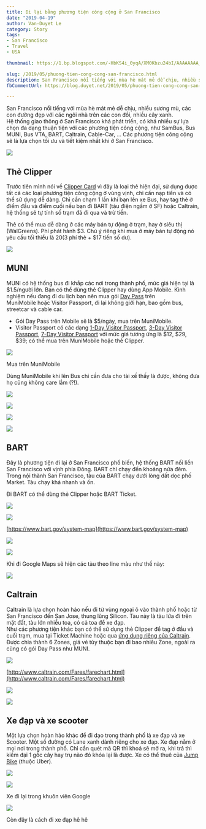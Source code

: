 ```yaml
---
title: Đi lại bằng phương tiện công cộng ở San Francisco
date: "2019-04-19"
author: Van-Duyet Le
category: Story
tags:
- San Francisco
- Travel
- USA

thumbnail: https://1.bp.blogspot.com/-HbKS4i_0yqA/XM0Kbzu24bI/AAAAAAAA_hQ/84Pq1m-TK3QRHfv5GAFijK87OniCXDrnwCK4BGAYYCw/s1600/1969-12-31%2B04.00.00%2B27.jpg

slug: /2019/05/phuong-tien-cong-cong-san-francisco.html
description: San Francisco nổi tiếng với mùa hè mát mẻ dễ chịu, nhiều sương mù, các con đường đẹp với các ngôi nhà trên các con đồi, nhiều cây xanh. Hệ thống giao thông ở San Francisco khá phát triển, có khá nhiều sự lựa chọn đa dạng thuận tiện với các phương tiện công cộng, như SamBus, Bus MUNI, Bus VTA, BART, Caltrain, Cable-Car, ... Các phương tiện công cộng sẽ là lựa chọn tối ưu và tiết kiệm nhất khi ở San Francisco.
fbCommentUrl: https://blog.duyet.net/2019/05/phuong-tien-cong-cong-san-francisco.html

---
```


San Francisco nổi tiếng với mùa hè mát mẻ dễ chịu, nhiều sương mù, các con đường đẹp với các ngôi nhà trên các con đồi, nhiều cây xanh.  
Hệ thống giao thông ở San Francisco khá phát triển, có khá nhiều sự lựa chọn đa dạng thuận tiện với các phương tiện công cộng, như SamBus, Bus MUNI, Bus VTA, BART, Caltrain, Cable-Car, ... Các phương tiện công cộng sẽ là lựa chọn tối ưu và tiết kiệm nhất khi ở San Francisco.  
  

[![](https://1.bp.blogspot.com/-HbKS4i_0yqA/XM0Kbzu24bI/AAAAAAAA_hQ/84Pq1m-TK3QRHfv5GAFijK87OniCXDrnwCK4BGAYYCw/s1600/1969-12-31%2B04.00.00%2B27.jpg)](https://1.bp.blogspot.com/-HbKS4i_0yqA/XM0Kbzu24bI/AAAAAAAA_hQ/84Pq1m-TK3QRHfv5GAFijK87OniCXDrnwCK4BGAYYCw/s1600/1969-12-31%2B04.00.00%2B27.jpg)

  

## Thẻ Clipper


Trước tiên mình nói về [Clipper Card](https://www.clippercard.com/ClipperWeb/index.do) vì đây là loại thẻ hiện đại, sử dụng được tất cả các loại phương tiện công cộng ở vùng vịnh, chỉ cần nạp tiền và có thể sử dụng dễ dàng. Chỉ cần chạm 1 lần khi bạn lên xe Bus, hay tag thẻ ở điểm đầu và điểm cuối nếu bạn đi BART (tàu điện ngầm ở SF) hoặc Caltrain, hệ thống sẽ tự tính số trạm đã đi qua và trừ tiền.

Thẻ có thể mua dễ dàng ở các máy bán tự động ở trạm, hay ở siêu thị (WalGreens). Phí phát hành $3. Chú ý riêng khi mua ở máy bán tự động nó yêu cầu tối thiểu là $20 ($3 phí thẻ + $17 tiền số dư).  
  

[![](https://1.bp.blogspot.com/-v4s4MPAQ9G8/XM0bGg73fPI/AAAAAAAA_3I/K4G31vT90iwhxHKSMwotdEK79g7FgUnLgCK4BGAYYCw/s400/IMG_20190504_113240_090.jpg)](https://1.bp.blogspot.com/-v4s4MPAQ9G8/XM0bGg73fPI/AAAAAAAA_3I/K4G31vT90iwhxHKSMwotdEK79g7FgUnLgCK4BGAYYCw/s1600/IMG_20190504_113240_090.jpg)

## MUNI


MUNI có hệ thống bus đi khắp các nơi trong thành phố, mức giá hiện tại là $1.5/người lớn. Bạn có thể dùng thẻ Clipper hay dùng App Mobile. Kinh nghiệm nếu đang đi du lịch bạn nên mua gói [Day Pass](https://www.sfmta.com/fares/day-pass) trên MuniMobile hoặc Visitor Passport, đi lại không giới hạn, bao gồm bus, streetcar và cable car.  
  

*   Gói Day Pass trên Mobile sẽ là $5/ngày, mua trên MuniMobile.
*   Visitor Passport có các dạng [1-Day Visitor Passport](https://www.sfmta.com/fares/1-day-visitor-passport), [3-Day Visitor Passport](https://www.sfmta.com/fares/3-day-visitor-passport), [7-Day Visitor Passport](https://www.sfmta.com/fares/7-day-visitor-passport) với mức giá tương ứng là $12, $29, $39; có thể mua trên MuniMobile hoặc thẻ Clipper.

[![](https://2.bp.blogspot.com/-KcXokd5XK9w/XM0VZsqcb_I/AAAAAAAA_mI/LYwXvkaRY2EfCn9KgYTXI-ui6QNsFbkbwCLcBGAs/s640/Screenshot_20190407-104651.png)](https://2.bp.blogspot.com/-KcXokd5XK9w/XM0VZsqcb_I/AAAAAAAA_mI/LYwXvkaRY2EfCn9KgYTXI-ui6QNsFbkbwCLcBGAs/s1600/Screenshot_20190407-104651.png)

Mua trên MuniMobile

  
Dùng MuniMobile khi lên Bus chỉ cần đưa cho tài xế thấy là được, không đưa họ cũng không care lắm (?!).

  

[![](https://1.bp.blogspot.com/-Y65i3ybE_bI/XM0Sslbo-aI/AAAAAAAA_iA/CMIYennWasg0z2ZXDbBMlfdQmHbNrcquwCLcBGAs/s1600/1969-12-31%2B04.00.00%2B16.jpg)](https://1.bp.blogspot.com/-Y65i3ybE_bI/XM0Sslbo-aI/AAAAAAAA_iA/CMIYennWasg0z2ZXDbBMlfdQmHbNrcquwCLcBGAs/s1600/1969-12-31%2B04.00.00%2B16.jpg)

  

[![](https://4.bp.blogspot.com/-pVIeE5cHOa8/XM0Ssk_FSGI/AAAAAAAA_iE/mY8TuD6gkCwiYDm6EBxclg9BCKI5hYBxgCLcBGAs/s1600/1969-12-31%2B04.00.00%2B17.jpg)](https://4.bp.blogspot.com/-pVIeE5cHOa8/XM0Ssk_FSGI/AAAAAAAA_iE/mY8TuD6gkCwiYDm6EBxclg9BCKI5hYBxgCLcBGAs/s1600/1969-12-31%2B04.00.00%2B17.jpg)

  

[![](https://2.bp.blogspot.com/-1dSVFaYUN7U/XM0TTVPz88I/AAAAAAAA_iU/bgTUV7Pcn3kaCMHPezPvPWOa9csVXsDGQCLcBGAs/s1600/20190408030200_IMG_9888.JPG)](https://2.bp.blogspot.com/-1dSVFaYUN7U/XM0TTVPz88I/AAAAAAAA_iU/bgTUV7Pcn3kaCMHPezPvPWOa9csVXsDGQCLcBGAs/s1600/20190408030200_IMG_9888.JPG)

  

[![](https://1.bp.blogspot.com/-Wgz9ICs00PM/XM0SrnPj7KI/AAAAAAAA_h8/L8fuuTxnx3ku586lC12ZNSjsbq5EGAcNACLcBGAs/s1600/IMG_20190407_171329_641.jpg)](https://1.bp.blogspot.com/-Wgz9ICs00PM/XM0SrnPj7KI/AAAAAAAA_h8/L8fuuTxnx3ku586lC12ZNSjsbq5EGAcNACLcBGAs/s1600/IMG_20190407_171329_641.jpg)

  

  

## BART


Đây là phương tiện đi lại ở San Francisco phổ biến, hệ thống BART nối liền San Francisco với vịnh phía Đông. BART chỉ chạy đến khoảng nửa đêm. Trong nội thành San Francisco, tàu của BART chạy dưới lòng đất dọc phố Market. Tàu chạy khá nhanh và ồn.

Đi BART có thể dùng thẻ Clipper hoặc BART Ticket.

  

[![](https://4.bp.blogspot.com/-LucAB-2ZCLo/XM0bbIO0CyI/AAAAAAAA_3c/vplrsEFNpTc68HjYEdH9n453puAxGU24wCK4BGAYYCw/s640/IMG_20190504_113309_196.jpg)](https://4.bp.blogspot.com/-LucAB-2ZCLo/XM0bbIO0CyI/AAAAAAAA_3c/vplrsEFNpTc68HjYEdH9n453puAxGU24wCK4BGAYYCw/s1600/IMG_20190504_113309_196.jpg)

  

[![](https://2.bp.blogspot.com/-tymJgaYnxtc/XM0R-0PnznI/AAAAAAAA_hk/fgsHpubcfoIDCPI4ea09TryttBRu2O00ACK4BGAYYCw/s1600/system-map-weekday.png)](https://2.bp.blogspot.com/-tymJgaYnxtc/XM0R-0PnznI/AAAAAAAA_hk/fgsHpubcfoIDCPI4ea09TryttBRu2O00ACK4BGAYYCw/s1600/system-map-weekday.png)

[https://www.bart.gov/system-map](https://www.bart.gov/system-map)

  

[![](https://2.bp.blogspot.com/-iH0HrD4q7Yw/XM0TZ9rb8qI/AAAAAAAA_ic/WhTOqaDGqbQFadVunQJFlbmoDtU_HJODwCK4BGAYYCw/s640/bart.jpg)](https://2.bp.blogspot.com/-iH0HrD4q7Yw/XM0TZ9rb8qI/AAAAAAAA_ic/WhTOqaDGqbQFadVunQJFlbmoDtU_HJODwCK4BGAYYCw/s1600/bart.jpg)

  

[![](https://3.bp.blogspot.com/-Iu90lYvt2xY/XM0b1gANr2I/AAAAAAAA_38/7QD9iN1S8I0QWA6a6WS5YjxkrZqcQ_zdQCK4BGAYYCw/s640/IMG_20190414_160018_033.jpg)](https://3.bp.blogspot.com/-Iu90lYvt2xY/XM0b1gANr2I/AAAAAAAA_38/7QD9iN1S8I0QWA6a6WS5YjxkrZqcQ_zdQCK4BGAYYCw/s1600/IMG_20190414_160018_033.jpg)

  

Khi đi Google Maps sẽ hiện các tàu theo line màu như thế này:

[![](https://1.bp.blogspot.com/-xduAdDiM3Rw/XM0U89PQdwI/AAAAAAAA_kI/uj1u-0EFVFko_wWoHV3ioX_HlW-mPlrewCLcBGAs/s640/Screenshot_20190504-112555.png)](https://1.bp.blogspot.com/-xduAdDiM3Rw/XM0U89PQdwI/AAAAAAAA_kI/uj1u-0EFVFko_wWoHV3ioX_HlW-mPlrewCLcBGAs/s1600/Screenshot_20190504-112555.png)

  

## Caltrain


Caltrain là lựa chọn hoàn hảo nếu đi từ vùng ngoại ô vào thành phố hoặc từ San Francisco đến San Jose, thung lũng Silicon. Tàu này là tàu lửa đi trên mặt đất, tàu lớn nhiều toa, có cả toa để xe đạp.  
Như các phương tiện khác bạn có thể sử dụng thẻ Clipper để tag ở đầu và cuối trạm, mua tại Ticket Machine hoặc qua [ứng dụng riêng của Caltrain](http://www.caltrain.com/Fares/howtobuy/CaltrainMobile.html). Được chia thành 6 Zones, giá vé tùy thuộc bạn đi bao nhiêu Zone, ngoài ra cũng có gói Day Pass như MUNI.  
  

[![](https://2.bp.blogspot.com/-S6EsVT48xTI/XM0lhRBk4vI/AAAAAAAA_4Q/Uwjr2H7knPYd4uarZYf7_kgHDuWtYNxawCLcBGAs/s640/Screen%2BShot%2B2019-05-04%2Bat%2B12.39.16%2BPM.png)](https://2.bp.blogspot.com/-S6EsVT48xTI/XM0lhRBk4vI/AAAAAAAA_4Q/Uwjr2H7knPYd4uarZYf7_kgHDuWtYNxawCLcBGAs/s1600/Screen%2BShot%2B2019-05-04%2Bat%2B12.39.16%2BPM.png)

[http://www.caltrain.com/Fares/farechart.html](http://www.caltrain.com/Fares/farechart.html)

[![](https://4.bp.blogspot.com/-ee1wf7sah10/XM0lx3ZqVsI/AAAAAAAA_4Y/diqwO6Bs4n8IanLiCbNVNA-bTX96vQmdgCLcBGAs/s1600/1969-12-31%2B04.00.00%2B26.jpg)](https://4.bp.blogspot.com/-ee1wf7sah10/XM0lx3ZqVsI/AAAAAAAA_4Y/diqwO6Bs4n8IanLiCbNVNA-bTX96vQmdgCLcBGAs/s1600/1969-12-31%2B04.00.00%2B26.jpg)

  

[![](https://3.bp.blogspot.com/-L4iRDO90Nws/XM0lx9GKl7I/AAAAAAAA_4c/L2rkzYLAyscvJEWkgK0Vr2UJS5-CC5hhgCLcBGAs/s1600/20190414010110_IMG_0064.JPG)](https://3.bp.blogspot.com/-L4iRDO90Nws/XM0lx9GKl7I/AAAAAAAA_4c/L2rkzYLAyscvJEWkgK0Vr2UJS5-CC5hhgCLcBGAs/s1600/20190414010110_IMG_0064.JPG)

## Xe đạp và xe scooter


Một lựa chọn hoàn hảo khác để đi dạo trong thành phố là xe đạp và xe Scooter. Một số đường có Lane xanh dành riêng cho xe đạp. Xe đạp nằm ở mọi nơi trong thành phố. Chỉ cần quét mã QR thì khoá sẽ mở ra, khi trả thì kiếm đại 1 gốc cây hay trụ nào đó khóa lại là được. Xe có thể thuê của [Jump Bike](https://jump.com/) (thuộc Uber).  
  

[![](https://4.bp.blogspot.com/-7SujwMCjVt4/XM0oEc6H2wI/AAAAAAAA_4s/CGgt_K3dgfQ2iITaQLoy1WxMRAp4SHxzgCLcBGAs/s640/1969-12-31%2B04.00.00%2B22.jpg)](https://4.bp.blogspot.com/-7SujwMCjVt4/XM0oEc6H2wI/AAAAAAAA_4s/CGgt_K3dgfQ2iITaQLoy1WxMRAp4SHxzgCLcBGAs/s1600/1969-12-31%2B04.00.00%2B22.jpg)

  

[![](https://4.bp.blogspot.com/-hE9YnZbIRuc/XM0pu7p88WI/AAAAAAAA_48/przcI9RZ_aA6rCb98c1zWvxZF5sJg28PgCLcBGAs/s640/20190414061608_IMG_0262.JPG)](https://4.bp.blogspot.com/-hE9YnZbIRuc/XM0pu7p88WI/AAAAAAAA_48/przcI9RZ_aA6rCb98c1zWvxZF5sJg28PgCLcBGAs/s1600/20190414061608_IMG_0262.JPG)

Xe đi lại trong khuôn viên Google

  

[![](https://4.bp.blogspot.com/-1MysNMXffnk/XM0qwRpwkWI/AAAAAAAA_5Y/8yReghXz5i48KfO7jRgCjv3P0XkULOs8gCLcBGAs/s1600/20190414063401_IMG_0306%2B%25281%2529.JPG)](https://4.bp.blogspot.com/-1MysNMXffnk/XM0qwRpwkWI/AAAAAAAA_5Y/8yReghXz5i48KfO7jRgCjv3P0XkULOs8gCLcBGAs/s1600/20190414063401_IMG_0306%2B%25281%2529.JPG)

Còn đây là cách đi xe đạp hê hê
